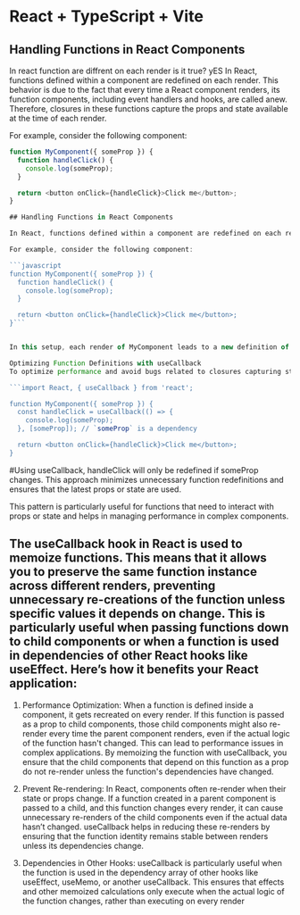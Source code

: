 # React + TypeScript + Vite



## Handling Functions in React Components
In react function are diffrent on each render is it true?
yES In React, functions defined within a component are redefined on each render. This behavior is due to the fact that every time a React component renders, its function components, including event handlers and hooks, are called anew. Therefore, closures in these functions capture the props and state available at the time of each render.

For example, consider the following component:

```javascript
function MyComponent({ someProp }) {
  function handleClick() {
    console.log(someProp);
  }

  return <button onClick={handleClick}>Click me</button>;
}

## Handling Functions in React Components

In React, functions defined within a component are redefined on each render. This behavior is due to the fact that every time a React component renders, its function components, including event handlers and hooks, are called anew. Therefore, closures in these functions capture the props and state available at the time of each render.

For example, consider the following component:

```javascript
function MyComponent({ someProp }) {
  function handleClick() {
    console.log(someProp);
  }

  return <button onClick={handleClick}>Click me</button>;
}```


In this setup, each render of MyComponent leads to a new definition of handleClick. If someProp changes, the next render will create a new handleClick function capturing the updated someProp.

Optimizing Function Definitions with useCallback
To optimize performance and avoid bugs related to closures capturing stale data, React's useCallback hook can be used. This hook memoizes functions and only redefines them when specific dependencies change:

```import React, { useCallback } from 'react';

function MyComponent({ someProp }) {
  const handleClick = useCallback(() => {
    console.log(someProp);
  }, [someProp]); // `someProp` is a dependency

  return <button onClick={handleClick}>Click me</button>;
}
```

#Using useCallback, handleClick will only be redefined if someProp changes. This approach minimizes unnecessary function redefinitions and ensures that the latest props or state are used.

This pattern is particularly useful for functions that need to interact with props or state and helps in managing performance in complex components.

## The useCallback hook in React is used to memoize functions. This means that it allows you to preserve the same function instance across different renders, preventing unnecessary re-creations of the function unless specific values it depends on change. This is particularly useful when passing functions down to child components or when a function is used in dependencies of other React hooks like useEffect. Here’s how it benefits your React application:

1. Performance Optimization:
When a function is defined inside a component, it gets recreated on every render. If this function is passed as a prop to child components, those child components might also re-render every time the parent component renders, even if the actual logic of the function hasn't changed. This can lead to performance issues in complex applications. By memoizing the function with useCallback, you ensure that the child components that depend on this function as a prop do not re-render unless the function's dependencies have changed.

2. Prevent Re-rendering:
In React, components often re-render when their state or props change. If a function created in a parent component is passed to a child, and this function changes every render, it can cause unnecessary re-renders of the child components even if the actual data hasn’t changed. useCallback helps in reducing these re-renders by ensuring that the function identity remains stable between renders unless its dependencies change.

3. Dependencies in Other Hooks:
useCallback is particularly useful when the function is used in the dependency array of other hooks like useEffect, useMemo, or another useCallback. This ensures that effects and other memoized calculations only execute when the actual logic of the function changes, rather than executing on every render